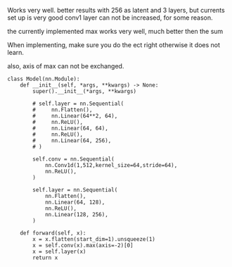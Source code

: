 
Works very well. 
better results with 256 as latent 
and 3 layers, but currents set up is very good 
conv1 layer can not be increased, for some reason.

the currently implemented max works very well, 
much better then the sum 

When implementing, make sure you do the 
ect right otherwise it does not learn.

also, axis of max can not be exchanged. 


```{python}
class Model(nn.Module):
    def __init__(self, *args, **kwargs) -> None:
        super().__init__(*args, **kwargs)

        # self.layer = nn.Sequential(
        #     nn.Flatten(),
        #     nn.Linear(64**2, 64),
        #     nn.ReLU(),
        #     nn.Linear(64, 64),
        #     nn.ReLU(),
        #     nn.Linear(64, 256),
        # )
        
        self.conv = nn.Sequential(
            nn.Conv1d(1,512,kernel_size=64,stride=64),
            nn.ReLU(),
        )

        self.layer = nn.Sequential(
            nn.Flatten(),
            nn.Linear(64, 128),
            nn.ReLU(),
            nn.Linear(128, 256),
        )

    def forward(self, x):
        x = x.flatten(start_dim=1).unsqueeze(1)
        x = self.conv(x).max(axis=-2)[0]
        x = self.layer(x)
        return x

```
